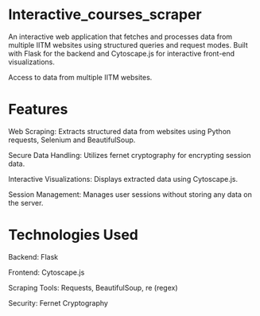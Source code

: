 # Interactive_courses_scraper

An interactive web application that fetches and processes data from multiple IITM websites using structured queries and request modes. Built with Flask for the backend and Cytoscape.js for interactive front-end visualizations.

Access to data from multiple IITM websites.

# Features

Web Scraping: Extracts structured data from websites using Python requests, Selenium and BeautifulSoup.

Secure Data Handling: Utilizes fernet cryptography for encrypting session data.

Interactive Visualizations: Displays extracted data using Cytoscape.js.

Session Management: Manages user sessions without storing any data on the server.

# Technologies Used

Backend: Flask

Frontend: Cytoscape.js

Scraping Tools: Requests, BeautifulSoup, re (regex)

Security: Fernet Cryptography
